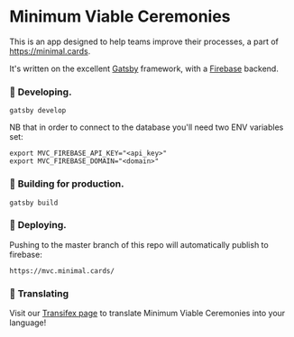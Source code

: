 # Minimum Viable Ceremonies

This is an app designed to help teams improve their processes, a part of https://minimal.cards.

It's written on the excellent [Gatsby](https://www.gatsbyjs.org/) framework, with a [Firebase](https://firebase.google.com/) backend.

###  🔧 **Developing.**

```shell
gatsby develop
```

NB that in order to connect to the database you'll need two ENV variables set:
```shell
export MVC_FIREBASE_API_KEY="<api_key>"
export MVC_FIREBASE_DOMAIN="<domain>"
```

###  🚀 **Building for production.**

```shell
gatsby build
```

### 💫 **Deploying.**

Pushing to the master branch of this repo will automatically publish to firebase:

```
https://mvc.minimal.cards/
```

### 📖 **Translating**

Visit our [Transifex page](https://www.transifex.com/babble/minimum-viable-ceremonies) to translate Minimum Viable Ceremonies into your language!
